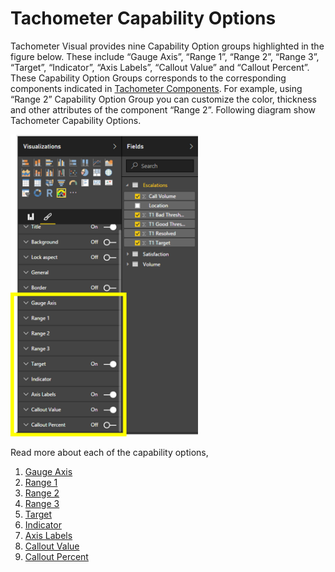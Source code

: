 ﻿
# Tachometer Capability Options

Tachometer Visual provides nine Capability Option groups highlighted in the figure below. These include “Gauge Axis”, “Range 1”, “Range 2”, “Range 3”, “Target”, “Indicator”, “Axis Labels”, “Callout Value” and “Callout Percent”. These Capability Option Groups corresponds to the corresponding components indicated in [Tachometer Components](README.md#tachometer-components). For example, using “Range 2” Capability Option Group you can customize the color, thickness and other attributes of the component “Range 2”. 
Following diagram show Tachometer Capability Options.

<img src="images/TachometerCapabilityOptions.png" alt="Drawing" width="300px">

Read more about each of the capability options,

1. [Gauge Axis](GaugeAxis.md)
2. [Range 1](Range1.md)
3. [Range 2](Range2.md)
4. [Range 3](Range3.md)
5. [Target](Target.md)
6. [Indicator](Indicator.md)
7. [Axis Labels](AxisLabels.md)
8. [Callout Value](CalloutValue.md)
9. [Callout Percent](CalloutPercent.md)



